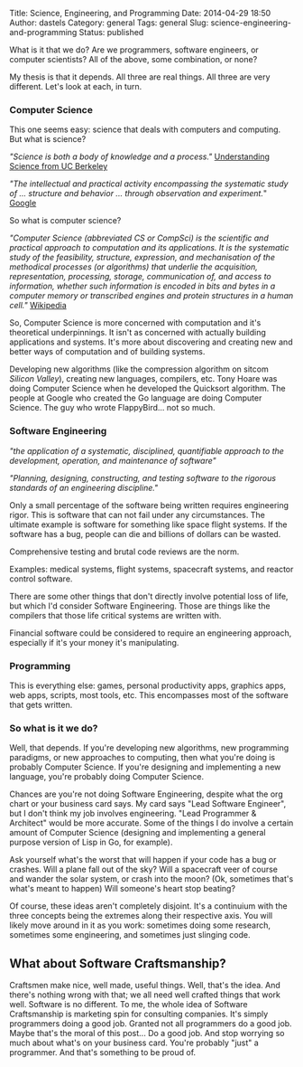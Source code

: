 Title: Science, Engineering, and Programming
Date: 2014-04-29 18:50
Author: dastels
Category: general
Tags: general
Slug: science-engineering-and-programming
Status: published

What is it that we do? Are we programmers, software engineers, or
computer scientists? All of the above, some combination, or none?

My thesis is that it depends. All three are real things. All three are
very
different. Let's look at each, in turn.

### Computer Science

This one seems easy: science that deals with computers and computing.
But what
is science?

*"Science is both a body of knowledge and a process."*
[Understanding Science from UC Berkeley](http://undsci.berkeley.edu)

*"The intellectual and practical activity encompassing the systematic
study of
... structure and behavior ... through observation and experiment.*"
[Google](https://www.google.com/#q=what+is+science)

So what is computer science?

*"Computer Science (abbreviated CS or CompSci) is the scientific and
practical
approach to computation and its applications. It is the systematic study
of the
feasibility, structure, expression, and mechanisation of the methodical
processes (or algorithms) that underlie the acquisition,
representation,
processing, storage, communication of, and access to information,
whether such
information is encoded in bits and bytes in a computer memory or
transcribed
engines and protein structures in a human cell."*
[Wikipedia](http://en.wikipedia.org/wiki/Computer_science)

So, Computer Science is more concerned with computation and it's
theoretical
underpinnings. It isn't as concerned with actually building applications
and
systems. It's more about discovering and creating new and better ways
of
computation and of building systems.

Developing new algorithms (like the compression algorithm on sitcom
*Silicon Valley*), creating new languages, compilers, etc. Tony Hoare
was doing Computer Science when he developed the Quicksort algorithm.
The people at
Google who created the Go language are doing Computer Science. The guy
who wrote FlappyBird... not so much.

### Software Engineering

*"the application of a systematic, disciplined, quantifiable approach to
the
development, operation, and maintenance of software"*

*"Planning, designing, constructing, and testing software to the
rigorous
standards of an engineering discipline."*

Only a small percentage of the software being written requires
engineering
rigor. This is software that can not fail under any circumstances. The
ultimate
example is software for something like space flight systems. If the
software has a
bug, people can die and billions of dollars can be wasted.

Comprehensive testing and brutal code reviews are the norm.

Examples: medical systems, flight systems, spacecraft systems, and
reactor control software.

There are some other things that don't directly involve potential loss
of life,
but which I'd consider Software Engineering. Those are things like the
compilers that those life critical systems are written with.

Financial software could be considered to require an engineering
approach, especially if it's your money it's manipulating.

### Programming

This is everything else: games, personal productivity apps, graphics
apps, web apps,
scripts, most tools, etc. This encompasses most of the software that
gets
written.

### So what is it we do?

Well, that depends. If you're developing new algorithms, new
programming
paradigms, or new approaches to computing, then what you're doing is
probably
Computer Science. If you're designing and implementing a new language,
you're
probably doing Computer Science.

Chances are you're not doing Software Engineering, despite what the org
chart or
your business card says. My card says "Lead Software Engineer", but I
don't
think my job involves engineering. "Lead Programmer & Architect" would
be more
accurate. Some of the things I do involve a certain amount of Computer
Science (designing and implementing a general purpose version of Lisp in
Go, for example).

Ask yourself what's the worst that will happen if your code has a bug
or
crashes. Will a plane fall out of the sky? Will a spacecraft veer of
course and
wander the solar system, or crash into the moon? (Ok, sometimes that's
what's meant to happen) Will someone's heart stop
beating?

Of course, these ideas aren't completely disjoint. It's a continuium
with the three concepts being the extremes along their respective
axis. You will likely move around in it as you work: sometimes doing
some research, sometimes some engineering, and sometimes just slinging
code.

What about Software Craftsmanship?
----------------------------------

Craftsmen make nice, well made, useful things. Well, that's the idea.
And
there's nothing wrong with that; we all need well crafted things that
work well.
Software is no different. To me, the whole idea of Software
Craftsmanship is
marketing spin for consulting companies. It's simply programmers doing
a good job. Granted not all programmers do a good job. Maybe that's
the moral of this post... Do a good job. And stop worrying so much
about what's on your business card. You're probably "just" a
programmer. And that's something to be proud of.

